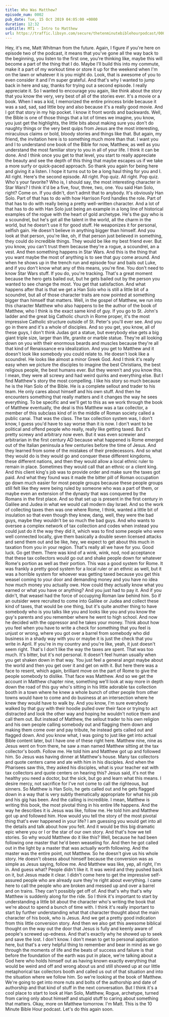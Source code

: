 ```yaml
---
title: Who Was Matthew?
episode_num: 0002
pub_date: Tue, 15 Oct 2019 04:05:00 +0000
duration: 12:32
subtitle: MT1 - Intro to Matthew
url: https://traffic.libsyn.com/secure/thetenminutebiblehourpodcast/0002_-_Who_Was_Matthew.mp3
---
```


 Hey, it's me, Matt Whitman from the future. Again, I figure if you're here on episode two of the podcast, it means that you've gone all the way back to the beginning, you listen to the first one, you're thinking like, maybe this will become a part of the thing that I do. Maybe I'll build this into my commute, make it a part of my workout time or store it up for the weekend when I'm on the lawn or whatever it is you might do. Look, that is awesome of you to even consider it and I'm super grateful. And that's why I wanted to jump back in here and say, thanks for trying out a second episode. I really appreciate it. So I wanted to encourage you again, like think about the story that you know the very, very best of all of the stories ever. It's a movie or a book. When I was a kid, I memorized the entire princess bride because it was a sad, sad, sad little boy and also because it's a really good movie. And I got that story in my hip pocket. I know it front words and backwards. Well, the Bible is one of those things that a lot of times we imagine, you know, you just get the highlights, the little bits about making sure you don't do naughty things or the very best quips from Jesus are the most interesting, miraculous claims or bold, bloody stories and things like that. But again, my friend, the invitation here is to something much more than that. I want you and I to understand one book of the Bible for now, Matthew, as well as you understand the most familiar story to you in all of your life. I think it can be done. And I think once you get to that level, you start to really appreciate the beauty and see the depth of this thing that maybe escapes us if we take a more surfy or quick-paced approach. So thank you again for being here and giving it a listen. I hope it turns out to be a long haul thing for you and I. All right. Here's the second episode. All right. Pop quiz. All right. Pop quiz. Who's your favorite? Who is, I should say, the most interesting character in Star Wars? I think it'd be a five, four, three, two, one. You said Han Solo, right? Come on. If you didn't, don't admit that to anybody. It's obviously Han Solo. Part of that has to do with how Harrison Ford handles the role. Part of that has to do with really being a pretty well-written character. And a lot of that has to do with Han Solo just being an example in a long line of historical examples of the rogue with the heart of gold archetype. He's the guy who is a scoundrel, but he's got all the talent in the world, all the charm in the world, but he doesn't use it for good stuff. He weaponizes it for personal, selfish gain. He doesn't believe in anything bigger than himself. And you look at that person, you're like, oh, if that person just believed in something, they could do incredible things. They would be like my best friend ever. But you know, you can't trust them because they're a rogue, a scoundrel, an a vest. And then something happens in Star Wars. And this is the thing that you want maybe the most of anything is to see that guy come around. And when he shows up in the trench run and episode four and bails out Luke, and if you don't know what any of this means, you're fine. You don't need to know Star Wars stuff. If you do, you're tracking. That's a great moment because the hero gets bailed out, but he gets bailed out by the person you wanted to see change the most. You get that satisfaction. And what happens after that is that we get a Han Solo who is still a little bit of a scoundrel, but all of those character traits are now pointed at something bigger than himself that matters. Well, in the gospel of Matthew, we run into this character Matthew who also happens to be the author of the book of Matthew, who I think is the exact same kind of guy. If you go to St. John's ladder and the great big Catholic church in Rome proper, it's the most impressive Catholic structure outside of St. Peter's you'll ever see. And you go in there and it's a whole of disciples. And so you get, you know, all of these guys, I don't think Judas got a statue, but everybody else gets a big giant triple size, larger than life, granite or marble statue. They're all looking down on you with their enormous beards and muscles because they're all that kind of Renaissance era idealization. And you get to Matthew and it doesn't look like somebody you could relate to. He doesn't look like a scoundrel. He looks like almost a minor Greek God. And I think it's really easy when we picture the disciples to imagine the best Christians, the best religious people, the best humans ever. But they weren't and you know this. I mean, they were all screwy and had weird quirks and everything else. But I find Matthew's story the most compelling. I like his story so much because he is the Han Solo of the Bible. He is a complete sellout and trader to his team. He only cares about himself and his own stuff. And then he encounters something that really matters and it changes the way he sees everything. To be specific and we'll get to this as we work through the book of Matthew eventually, the deal is this Matthew was a tax collector, a member of this subclass kind of in the middle of Roman society called a public canai. That was the class. The tax collection system was, I don't know, I guess you'd have to say worse than it is now. I don't want to be political and offend people who really, really like getting taxed. But it's pretty screwy and arbitrary now even. But it was even screwier and arbitrarian in the first century AD because what happened is Rome emerged out of the Italian peninsula a few centuries before the time of Jesus. And they learned from some of the mistakes of their predecessors. And so what they would do is they would go and conquer these different kingdoms, these different nations, and then they would allow a local ethnic ruler to remain in place. Sometimes they would call that an ethnic or a client king. And this client king's job was to provide order and make sure the taxes got paid. And what they found was it made the bitter pill of Roman occupation go down much easier for most people groups because these people groups still felt like they were being ruled by someone who was a part of them, or maybe even an extension of the dynasty that was conquered by the Romans in the first place. And so that set up is present in the first century in Galilee and Judea in what we would call modern day Israel. And so the work of collecting taxes then was one where Rome, I think, wanted a little bit of insulation so that even though they knew, dang, well, they were the bad guys, maybe they wouldn't be so much the bad guys. And who wants to oversee a complex network of tax collection and codes when instead you could just do it the way they did it, which was to find some people who were well connected locally, give them basically a double seven licensed attacks and send them out and be like, hey, we expect to get about this much in taxation from you in your region. That's really all we have for you. Good luck. Go get them. There was kind of a wink, wink, nod, nod acceptance that these tax collectors would go out and shake people down for whatever Rome's portion as well as their portion. This was a good system for Rome. It was frankly a pretty good system for a local ruler or an ethnic as well, but it was a horrible system for whoever was getting taxed because you get this weasel coming to your door and demanding money and you have no idea how much money you actually owe. How could they actually know what you earned or what you have or anything? And you just had to pay it. And if you didn't, that weasel had the force of occupying Roman law behind him. So if an outsider were recruited to come into Galilee or Judea and collect these kind of taxes, that would be one thing, but it's quite another thing to have somebody who is you talks like you and looks like you and you know the guy's parents and you remember where he went to high school. And now he decided with the oppressor and he takes your money. Think about how you feel when you have to write a check for something that you feel is unjust or wrong, where you got over a barrel from somebody who did business in a shady way with you or maybe it is just the check that you write in April. If you're in my country and you're like, yeah, it just doesn't seem right. That's I don't like the way the taxes are spent. That was too much. It's bitter, but it's not personal. It doesn't feel human usually when you get shaken down in that way. You just feel a general angst maybe about the world and then you get over it and get on with it. But here there was a face to resent, which again, brilliant move on the part of Rome to give the people somebody to dislike. That face was Matthew. And so we get the account in Matthew chapter nine, something we'll look at way more in depth down the road of this guy who's sitting in his little adorable tax collection booth in a town where he knew a whole bunch of other people from other towns would have to come and do business at an intersection where he knew they would have to walk by. And you know, I'm sure everybody walked by that guy with their hoodie pulled over their face or trying to act distracted and look the other way and hoping he wouldn't notice them and call them out. But instead of Matthew, the sellout trader to his own religion and his own people calling somebody out and flagging them down and making them come over and pay tribute, he instead gets called out and flagged down. And you know what, I was going to just like get into actual Bible content later, but I have one of these right here. Matthew nine, nine as Jesus went on from there, he saw a man named Matthew sitting at the tax collector's booth. Follow me. He told him and Matthew got up and followed him. So Jesus was having dinner at Matthew's house. Many tax collectors and quote centers came and ate with him in his disciples. And when the Pharisees saw this, they asked his disciples, what is your teacher eat with tax collectors and quote centers on hearing this? Jesus said, it's not the healthy you need a doctor, but the sick, but go and learn what this means. I desire mercy, not sacrifice for I've not come to call the righteous, but sinners. So Matthew is Han Solo, he gets called out and he gets flagged down in a way that is very subtly thematically appropriate for what his job and his gig has been. And the calling is incredible. I mean, Matthew is writing this book, the most pivotal thing in his entire life happens. And the way he describes it is Jesus was like, follow me. He told him and Matthew got up and followed him. How would you tell the story of the most pivotal thing that's ever happened in your life? I am guessing you would get into all the details and talk about how you felt. And it would be this big dramatic epic where you or I or the star of our own story. And that's how we tell stories. So why would Matthew do it like this? Well, because he had been following one master that he'd been weaseling for. And then he got called out in the light by a master that was actually worth following. And the master was the entire point, not Matthew. So he doesn't give us his whole story. He doesn't obsess about himself because the conversion was as simple as Jesus saying, follow me. And Matthew was like, yep, all right, I'm in. And guess what? People didn't like it. It was weird and they pushed back on it, but Jesus made it clear. I didn't come here to get the impressive self-assured people who are already sure they're right about everything. I came here to call the people who are broken and messed up and over a barrel and on trains. They can't possibly get off of. And that's why that's why Matthew is suddenly along for the ride. So I think it's important to start by understanding a little bit about the character who's writing the book that we're about to spend a bunch of time with. I think it's really important to start by further understanding what that character thought about the main character of his book, who is Jesus. And we get a pretty good indication from this little conversion story. And then we also get this awesome biblical thought on the way out the door that Jesus is fully and keenly aware of people's screwed up-edness. And that's exactly why he showed up to seek and save the lost. I don't know. I don't mean to get to personal application here, but that's a very helpful thing to remember and bear in mind as we go through the moments of life and the beats of success and failure is that before the foundation of the earth was put in place, we're talking about a God here who holds himself out as having known exactly everything that would be weird and off and wrong about us and still showed up at our little metaphorical tax collectors booth and called us out of that situation and into the situation where we follow him. So we're looking at the book of Matthew. We're going to get into more nuts and bolts of the authorship and date of authorship and that kind of stuff in the next conversation. But I think it's a cool place to start to look at Han Solo, Matthew, Rogue, archetype, turned from caring only about himself and stupid stuff to caring about something that matters. Okay, more on Matthew tomorrow. I'm Matt. This is the 10 Minute Bible Hour podcast. Let's do this again soon.